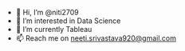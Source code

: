 - 👋 Hi, I’m @niti2709
- 👀 I’m interested in Data Science
- 🌱 I’m currently Tableau
- 📫 Reach me on neeti.srivastava920@gmail.com 

<!---
niti2709/niti2709 is a ✨ special ✨ repository because its `README.md` (this file) appears on your GitHub profile.
You can click the Preview link to take a look at your changes.
--->
